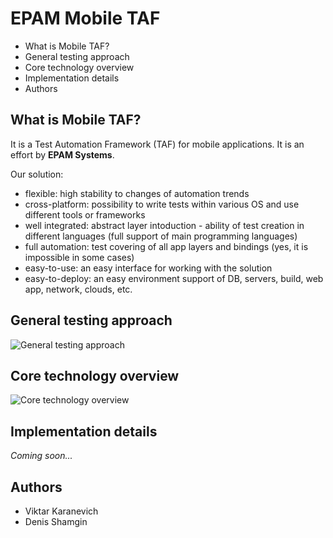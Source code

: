 EPAM Mobile TAF
===============

* What is Mobile TAF?
* General testing approach
* Core technology overview
* Implementation details
* Authors

What is Mobile TAF?
-------------------
It is a Test Automation Framework (TAF) for mobile applications. It is an effort by **EPAM Systems**.

Our solution:

* flexible: high stability to changes of automation trends
* cross-platform: possibility to write tests within various OS and use different tools or frameworks
* well integrated: abstract layer intoduction - ability of test creation in different languages (full support of main programming languages)
* full automation: test covering of all app layers and bindings (yes, it is impossible in some cases)
* easy-to-use: an easy interface for working with the solution
* easy-to-deploy: an easy environment support of DB, servers, build, web app, network, clouds, etc.

General testing approach
------------------------
![General testing approach](https://github.com/EPAM-Systems/EPAM-Mobile-TAF/raw/master/docs/spec/Full%20automation%20approach.png) 

Core technology overview
------------------------
![Core technology overview](https://github.com/EPAM-Systems/EPAM-Mobile-TAF/raw/master/docs/spec/Core%20technology%20scheme.png) 

Implementation details
----------------------
*Coming soon...*

Authors
-------
* Viktar Karanevich
* Denis Shamgin